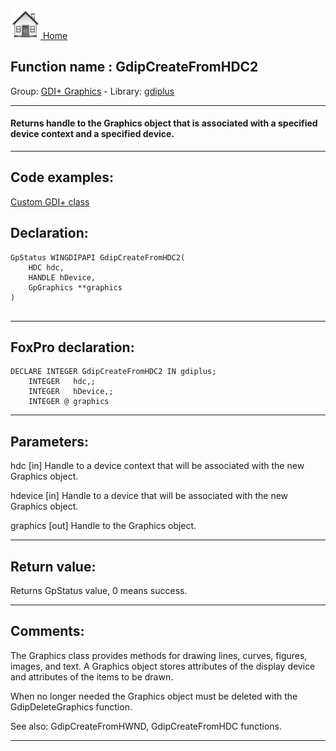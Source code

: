 [<img src="../../images/home.png"> Home ](https://github.com/VFPX/Win32API)  

## Function name : GdipCreateFromHDC2
Group: [GDI+ Graphics](../../functions_group.md#GDIplus_Graphics)  -  Library: [gdiplus](../../libraries.md#gdiplus)  
***  


#### Returns handle to the Graphics object that is associated with a specified device context and a specified device.


***  


## Code examples:
[Custom GDI+ class](../../samples/sample_450.md)  

## Declaration:
```foxpro  
GpStatus WINGDIPAPI GdipCreateFromHDC2(
    HDC hdc,
    HANDLE hDevice,
    GpGraphics **graphics
)
  
```  
***  


## FoxPro declaration:
```foxpro  
DECLARE INTEGER GdipCreateFromHDC2 IN gdiplus;
	INTEGER   hdc,;
	INTEGER   hDevice,;
	INTEGER @ graphics  
```  
***  


## Parameters:
hdc
[in] Handle to a device context that will be associated with the new Graphics object.

hdevice
[in] Handle to a device that will be associated with the new Graphics object. 

graphics
[out] Handle to the Graphics object.  
***  


## Return value:
Returns GpStatus value, 0 means success.  
***  


## Comments:
The Graphics class provides methods for drawing lines, curves, figures, images, and text. A Graphics object stores attributes of the display device and attributes of the items to be drawn.  
  
When no longer needed the Graphics object must be deleted with the GdipDeleteGraphics function.  
  
See also: GdipCreateFromHWND, GdipCreateFromHDC functions.  
  
***  

